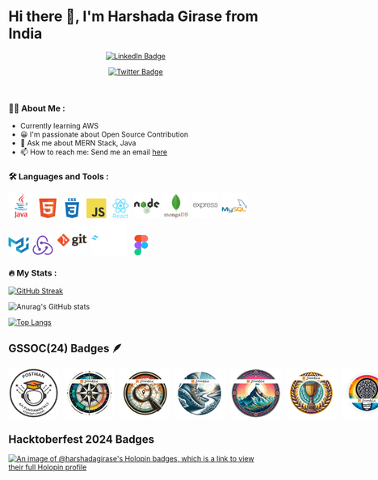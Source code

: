 
# Hi there :wave:, I'm Harshada Girase from India

<div id="badges" align="center">
<a href="https://www.linkedin.com/in/harshada-girase-00b04b250/"><img src="https://img.shields.io/badge/LinkedIn-blue?style=for-the-badge&logo=linkedin&logoColor=white" alt="LinkedIn Badge"/></a>  
 
<a href="https://twitter.com/harshadajg2001"><img src="https://img.shields.io/badge/Twitter-blue?style=for-the-badge&logo=twitter&logoColor=white" alt="Twitter Badge"/></a>
</div>

 <div id='badges' align="center">
   <img src="https://komarev.com/ghpvc/?username=HarshadaGirase&style=flat-square&color=blue" alt=""/>

 </div>

### :woman_technologist: About Me :

* Currently learning AWS
* :grinning: I'm passionate about Open Source Contribution
* 💬 Ask me about MERN Stack, Java
* 📫 How to reach me: Send me an email [here](harshadajg2001@gmail.com)

 ### :hammer_and_wrench: Languages and Tools :
 <div>
  <img src="https://github.com/devicons/devicon/blob/master/icons/java/java-original-wordmark.svg" title="Java" alt="Java" width="50" height="50"/>&nbsp;
  <img src="https://github.com/devicons/devicon/blob/master/icons/html5/html5-original.svg" title="HTML5" alt="HTML" width="40" height="40"/>&nbsp;
  <img src="https://github.com/devicons/devicon/blob/master/icons/css3/css3-plain-wordmark.svg"  title="CSS3" alt="CSS" width="40" height="40"/>&nbsp;
  <img src="https://github.com/devicons/devicon/blob/master/icons/javascript/javascript-original.svg" title="JavaScript" alt="JavaScript" width="40" height="40"/>&nbsp;
  <img src="https://github.com/devicons/devicon/blob/master/icons/react/react-original-wordmark.svg" title="React" alt="React" width="40" height="40"/>&nbsp; 
  <img src="https://github.com/devicons/devicon/blob/master/icons/nodejs/nodejs-original-wordmark.svg" title="NodeJS" alt="NodeJS" width="50" height="50"/>&nbsp;
  <img src="https://github.com/devicons/devicon/blob/master/icons/mongodb/mongodb-original-wordmark.svg" title="MongoDB" alt="MongoDB" width="50" height="50"/>&nbsp;
   <img src="https://github.com/devicons/devicon/blob/master/icons/express/express-original-wordmark.svg" title="Expressjs" alt="Expressjs" width="50" height="50" color="white"/>&nbsp;
  <img src="https://github.com/devicons/devicon/blob/master/icons/mysql/mysql-original-wordmark.svg" title="MySQL"  alt="MySQL" width="50" height="50"/>&nbsp;
  <img src="https://github.com/devicons/devicon/blob/master/icons/materialui/materialui-original.svg" title="Material UI" alt="Material UI" width="40" height="40"/>&nbsp;
  <img src="https://github.com/devicons/devicon/blob/master/icons/redux/redux-original.svg" title="Redux" alt="Redux " width="40" height="40"/>&nbsp;
  <img src="https://github.com/devicons/devicon/blob/master/icons/git/git-original-wordmark.svg" title="Git" **alt="Git" width="60" height="60"/>&nbsp;
  <img src="https://github.com/devicons/devicon/blob/master/icons/tailwindcss/tailwindcss-original-wordmark.svg" title="TailwindCSS" **alt="TailwindCSS" width="70" height="70"/>&nbsp;
<img src="https://github.com/devicons/devicon/blob/master/icons/figma/figma-original.svg" title="Figma" **alt="Figma" width="40" height="40"/>&nbsp;
 

</div>

### :fire: My Stats :

[![GitHub Streak](http://github-readme-streak-stats.herokuapp.com?user=HarshadaGirase&theme=dark&background=000000)](https://git.io/streak-stats) 

![Anurag's GitHub stats](https://github-readme-stats.vercel.app/api?username=HarshadaGirase&show_icons=true&theme=highcontrast)

[![Top Langs](https://github-readme-stats.vercel.app/api/top-langs/?username=HarshadaGirase&layout=compact&theme=vision-friendly-dark)](https://github.com/anuraghazra/github-readme-stats)


## GSSOC(24) Badges 🪶

<div style='display:flex; align-items:center; gap: 10px;' align='center'>
<img src="https://raw.githubusercontent.com/girlscript/gssoc-website-new/main/public/badges/postman.png" width="100px" height="100px" />
  <img src="https://github.com/girlscript/gssoc-website-new/blob/main/public/badges/1.png" width="100px" height="100px" />
  <img src="https://github.com/girlscript/gssoc-website-new/blob/main/public/badges/2.png" width="100px" height="100px" />
  <img src="https://github.com/girlscript/gssoc-website-new/blob/main/public/badges/3.png" width="100px" height="100px" />
  <img src="https://github.com/girlscript/gssoc-website-new/blob/main/public/badges/4.png" width="100px" height="100px" />
  <img src="https://github.com/girlscript/gssoc-website-new/blob/main/public/badges/5.png" width="100px" height="100px" />
  <img src="https://github.com/girlscript/gssoc-website-new/blob/main/public/badges/6.png" width="100px" height="100px" />
  <img src="https://github.com/girlscript/gssoc-website-new/blob/main/public/badges/7.png" width="100px" height="100px" />
  <img src="https://github.com/girlscript/gssoc-website-new/blob/main/public/badges/8.png" width="100px" height="100px" />
</div>

## Hacktoberfest 2024 Badges
[![An image of @harshadagirase's Holopin badges, which is a link to view their full Holopin profile](https://holopin.me/harshadagirase)](https://holopin.io/@harshadagirase)





